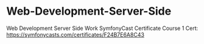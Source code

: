 # Web-Development-Server-Side
Web Development Server Side Work
SymfonyCast Certificate Course 1 Cert: https://symfonycasts.com/certificates/F24B7E6A8C43
